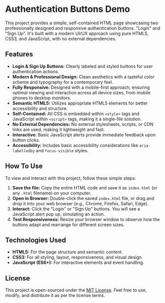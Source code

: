 # Authentication Buttons Demo

This project provides a simple, self-contained HTML page showcasing two professionally designed and responsive authentication buttons: "Login" and "Sign Up". It's built with a modern UI/UX approach using pure HTML5, CSS3, and JavaScript, with no external dependencies.

## Features

*   **Login & Sign Up Buttons:** Clearly labeled and styled buttons for user authentication actions.
*   **Modern & Professional Design:** Clean aesthetics with a tasteful color scheme and typography for a contemporary feel.
*   **Fully Responsive:** Designed with a mobile-first approach, ensuring optimal viewing and interaction across all device sizes, from mobile phones to desktop monitors.
*   **Semantic HTML5:** Utilizes appropriate HTML5 elements for better accessibility and structure.
*   **Self-Contained:** All CSS is embedded within `<style>` tags and JavaScript within `<script>` tags, making it a single-file solution.
*   **No External Dependencies:** No external stylesheets, scripts, or CDN links are used, making it lightweight and fast.
*   **Interactive:** Basic JavaScript alerts provide immediate feedback upon button clicks.
*   **Accessibility:** Includes basic accessibility considerations like `aria-labelledby` and `focus-visible` styles.

## How To Use

To view and interact with this project, follow these simple steps:

1.  **Save the file:** Copy the entire HTML code and save it as `index.html` (or any `.html` filename) on your computer.
2.  **Open in Browser:** Double-click the saved `index.html` file, or drag and drop it into your web browser (e.g., Chrome, Firefox, Safari, Edge).
3.  **Interact:** Click the "Login" or "Sign Up" buttons. You will see a JavaScript alert pop up, simulating an action.
4.  **Test Responsiveness:** Resize your browser window to observe how the buttons adapt and rearrange for different screen sizes.

## Technologies Used

*   **HTML5:** For the page structure and semantic content.
*   **CSS3:** For all styling, layout, responsiveness, and visual design.
*   **JavaScript (ES6+):** For interactive elements and event handling.

## License

This project is open-sourced under the [MIT License](LICENSE). Feel free to use, modify, and distribute it as per the license terms.